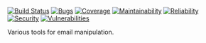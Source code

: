 [![Build Status](https://travis-ci.org/clecoq75/semantic-annotator.svg?branch=master)](https://travis-ci.org/clecoq75/semantic-annotator)
[![Bugs](https://sonarcloud.io/api/project_badges/measure?project=cle.nlp:semantic-annotator&metric=bugs)](https://sonarcloud.io/dashboard?id=cle.nlp%3Asemantic-annotator)
[![Coverage](https://sonarcloud.io/api/project_badges/measure?project=cle.nlp:semantic-annotator&metric=coverage)](https://sonarcloud.io/dashboard?id=cle.nlp%3Asemantic-annotator)
[![Maintainability](https://sonarcloud.io/api/project_badges/measure?project=cle.nlp:semantic-annotator&metric=sqale_rating)](https://sonarcloud.io/dashboard?id=cle.nlp%3Asemantic-annotator)
[![Reliability](https://sonarcloud.io/api/project_badges/measure?project=cle.nlp:semantic-annotator&metric=reliability_rating)](https://sonarcloud.io/dashboard?id=cle.nlp%3Asemantic-annotator)
[![Security](https://sonarcloud.io/api/project_badges/measure?project=cle.nlp:semantic-annotator&metric=security_rating)](https://sonarcloud.io/dashboard?id=cle.nlp%3Asemantic-annotator)
[![Vulnerabilities](https://sonarcloud.io/api/project_badges/measure?project=cle.nlp:semantic-annotator&metric=vulnerabilities)](https://sonarcloud.io/dashboard?id=cle.nlp%3Asemantic-annotator)

Various tools for email manipulation.